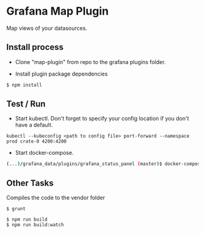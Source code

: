 # Grafana Map Plugin

Map views of your datasources.

## Install process

- Clone "map-plugin" from repo to the grafana plugins folder.

- Install plugin package dependencies

```sh
$ npm install
```

## Test / Run

- Start kubectl. Don't forget to specify your config location if you don't have a default.
```$
kubectl --kubeconfig <path to config file> port-forward --namespace prod crate-0 4200:4200
```

- Start docker-compose.
```sh
(...)/grafana_data/plugins/grafana_status_panel (master)$ docker-compose start grafana
```


## Other Tasks

Compiles the code to the vendor folder
```
$ grunt
```

```
$ npm run build
$ npm run build:watch
```